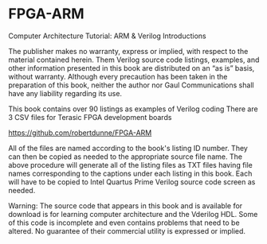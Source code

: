 # FPGA-ARM
Computer Architecture Tutorial: ARM & Verilog Introductions

The publisher makes no warranty, express or implied, with respect to the material contained herein. Them Verilog source code listings, examples, and other information presented in this book are distributed on an “as is” basis, without warranty. Although every precaution has been taken in the preparation of this book, neither the author nor Gaul Communications shall have any liability regarding its use.

This book contains over 90 listings as examples of Verilog coding
There are 3 CSV files for Terasic FPGA development boards

https://github.com/robertdunne/FPGA-ARM

All of the files are named according to the book's listing ID number. They can then be copied as needed to the appropriate source file name. The above procedure will generate all of the listing files as TXT files having file names corresponding to the captions under each listing in this book. Each will have to be copied to Intel Quartus Prime Verilog source code screen as needed.

Warning: The source code that appears in this book and is available for download is for learning computer architecture and the Vderilog HDL. Some of this code is incomplete and even contains problems that need to be altered. No guarantee of their commercial utility is expressed or implied.

